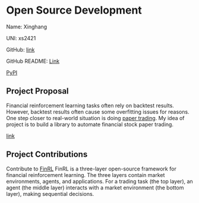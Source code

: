 # Open Source Development

Name: Xinghang

UNI: xs2421

GitHub: [link](https://github.com/everssun)

GitHub README: [Link](https://github.com/everssun/everssun/blob/main/README.md)

[PyPI](https://pypi.org/user/eversun/)

## Project Proposal

Financial reinforcement learning tasks often rely on backtest results. However, backtest results often cause some overfitting issues for reasons. One step closer to real-world situation is doing [paper trading](https://www.tradingview.com/support/solutions/43000516466-paper-trading-main-functionality/). My idea of project is to build a library to automate financial stock paper trading.

[link](../projects/python/FinRL-paper_trading-sun.md)

## Project Contributions

Contribute to [FinRL](https://github.com/AI4Finance-Foundation/FinRL)
FinRL is a three-layer open-source framework for financial reinforcement learning. The three layers contain market environments, agents, and applications. For a trading task (the top layer), an agent (the middle layer) interacts with a market environment (the bottom layer), making sequential decisions.
